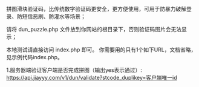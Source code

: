 拼图滑块验证码，比传统数字验证码更安全，更方便使用，可用于防暴力破解登录、防短信恶刷、防灌水等场景；

请将 dun_puzzle.php 文件放到你网站的根目录下，否则验证码图片会无法显示；

本地测试请直接访问 index.php 即可。
你需要用的只有1个如下URL，文档省略，见示例代码index.php。

1.服务器端验证客户端是否完成拼图（输出yes表示通过）: https://api.jiayyy.com/v1/dun/validate?stcode_duplikey=客户端唯一id

